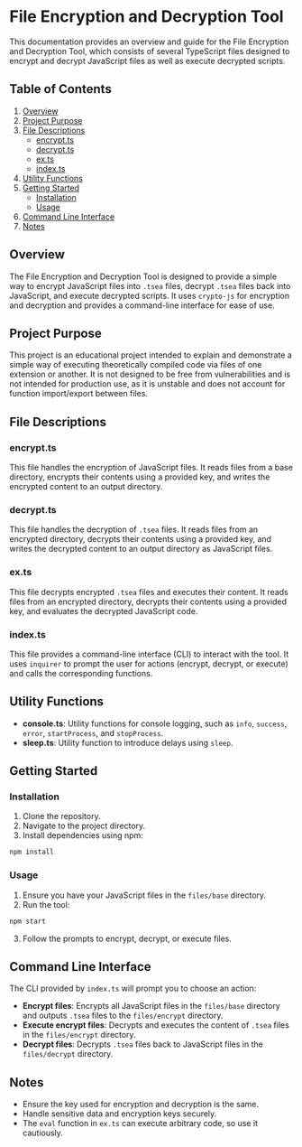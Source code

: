# File Encryption and Decryption Tool

This documentation provides an overview and guide for the File Encryption and Decryption Tool, which consists of several TypeScript files designed to encrypt and decrypt JavaScript files as well as execute decrypted scripts.

## Table of Contents

1. [Overview](#overview)
2. [Project Purpose](#project-purpose)
3. [File Descriptions](#file-descriptions)
   - [encrypt.ts](#encryptts)
   - [decrypt.ts](#decryptts)
   - [ex.ts](#exts)
   - [index.ts](#indexts)
4. [Utility Functions](#utility-functions)
5. [Getting Started](#getting-started)
   - [Installation](#installation)
   - [Usage](#usage)
6. [Command Line Interface](#command-line-interface)
7. [Notes](#notes)

## Overview

The File Encryption and Decryption Tool is designed to provide a simple way to encrypt JavaScript files into `.tsea` files, decrypt `.tsea` files back into JavaScript, and execute decrypted scripts. It uses `crypto-js` for encryption and decryption and provides a command-line interface for ease of use.

## Project Purpose

This project is an educational project intended to explain and demonstrate a simple way of executing theoretically compiled code via files of one extension or another. It is not designed to be free from vulnerabilities and is not intended for production use, as it is unstable and does not account for function import/export between files.

## File Descriptions

### encrypt.ts

This file handles the encryption of JavaScript files. It reads files from a base directory, encrypts their contents using a provided key, and writes the encrypted content to an output directory.

### decrypt.ts

This file handles the decryption of `.tsea` files. It reads files from an encrypted directory, decrypts their contents using a provided key, and writes the decrypted content to an output directory as JavaScript files.

### ex.ts

This file decrypts encrypted `.tsea` files and executes their content. It reads files from an encrypted directory, decrypts their contents using a provided key, and evaluates the decrypted JavaScript code.

### index.ts

This file provides a command-line interface (CLI) to interact with the tool. It uses `inquirer` to prompt the user for actions (encrypt, decrypt, or execute) and calls the corresponding functions.

## Utility Functions

- **console.ts**: Utility functions for console logging, such as `info`, `success`, `error`, `startProcess`, and `stopProcess`.
- **sleep.ts**: Utility function to introduce delays using `sleep`.

## Getting Started

### Installation

1. Clone the repository.
2. Navigate to the project directory.
3. Install dependencies using npm:

```bash
npm install
```

### Usage

1. Ensure you have your JavaScript files in the `files/base` directory.
2. Run the tool:

```bash
npm start
```

3. Follow the prompts to encrypt, decrypt, or execute files.

## Command Line Interface

The CLI provided by `index.ts` will prompt you to choose an action:

- **Encrypt files**: Encrypts all JavaScript files in the `files/base` directory and outputs `.tsea` files to the `files/encrypt` directory.
- **Execute encrypt files**: Decrypts and executes the content of `.tsea` files in the `files/encrypt` directory.
- **Decrypt files**: Decrypts `.tsea` files back to JavaScript files in the `files/decrypt` directory.

## Notes

- Ensure the key used for encryption and decryption is the same.
- Handle sensitive data and encryption keys securely.
- The `eval` function in `ex.ts` can execute arbitrary code, so use it cautiously.
